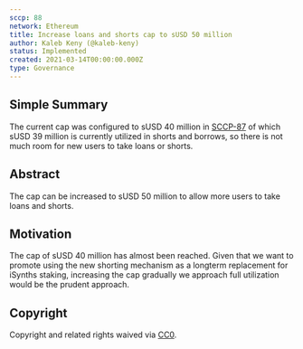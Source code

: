 ```yaml
---
sccp: 88
network: Ethereum
title: Increase loans and shorts cap to sUSD 50 million
author: Kaleb Keny (@kaleb-keny)
status: Implemented
created: 2021-03-14T00:00:00.000Z
type: Governance
---
```


<!--You can leave these HTML comments in your merged SCCP and delete the visible duplicate text guides, they will not appear and may be helpful to refer to if you edit it again. This is the suggested template for new SCCPs. Note that an SCCP number will be assigned by an editor. When opening a pull request to submit your SCCP, please use an abbreviated title in the filename, `sccp-draft_title_abbrev.md`. The title should be 44 characters or less.-->

## Simple Summary

<!--"If you can't explain it simply, you don't understand it well enough." Provide a simplified and layman-accessible explanation of the SCCP.-->

The current cap was configured to sUSD 40 million in [SCCP-87](https://sips.synthetix.io/SCCP/sccp-87) of which sUSD 39 million is currently utilized in shorts and borrows, so there is not much room for new users to take loans or shorts.

## Abstract

<!--A short (~200 word) description of the variable change proposed.-->

The cap can be increased to sUSD 50 million to allow more users to take loans and shorts.

## Motivation

<!--The motivation is critical for SCCPs that want to update variables within Synthetix. It should clearly explain why the existing variable is not incentive aligned. SCCP submissions without sufficient motivation may be rejected outright.-->

The cap of sUSD 40 million has almost been reached. Given that we want to promote using the new shorting mechanism as a longterm replacement for iSynths staking, increasing the cap gradually we approach full utilization would be the prudent approach.

## Copyright

Copyright and related rights waived via [CC0](https://creativecommons.org/publicdomain/zero/1.0/).
